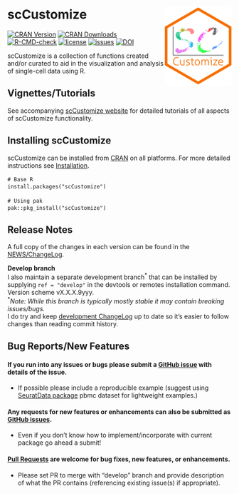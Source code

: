 
# scCustomize <img src="man/figures/scCustomize_Logo.svg" align="right" width="150"/>

[![CRAN
Version](https://img.shields.io/cran/v/scCustomize?color=green&label=CRAN)](https://cran.r-project.org/package=scCustomize)
[![CRAN
Downloads](https://cranlogs.r-pkg.org/badges/scCustomize)](https://cran.r-project.org/package=scCustomize)
[![R-CMD-check](https://github.com/samuel-marsh/scCustomize/actions/workflows/R-CMD-check.yaml/badge.svg)](https://github.com/samuel-marsh/scCustomize/actions/workflows/R-CMD-check.yaml)
[![license](https://img.shields.io/github/license/samuel-marsh/scCustomize)](https://github.com/samuel-marsh/scCustomize/blob/master/LICENSE.md)
[![issues](https://img.shields.io/github/issues/samuel-marsh/scCustomize)](https://github.com/samuel-marsh/scCustomize/issues)
[![DOI](https://zenodo.org/badge/411807769.svg)](https://zenodo.org/badge/latestdoi/411807769)

scCustomize is a collection of functions created and/or curated to aid
in the visualization and analysis of single-cell data using R.

## Vignettes/Tutorials

See accompanying [scCustomize
website](https://samuel-marsh.github.io/scCustomize/) for detailed
tutorials of all aspects of scCustomize functionality.

## Installing scCustomize

scCustomize can be installed from
[CRAN](https://cran.r-project.org/package=scCustomize) on all platforms.
For more detailed instructions see
[Installation](https://samuel-marsh.github.io/scCustomize/articles/Installation.html).

    # Base R
    install.packages("scCustomize")

    # Using pak
    pak::pkg_install("scCustomize")

## Release Notes

A full copy of the changes in each version can be found in the
[NEWS/ChangeLog](https://samuel-marsh.github.io/scCustomize/news/index.html).

**Develop branch**  
I also maintain a separate development branch<sup>\*</sup> that can be
installed by supplying `ref = "develop"` in the devtools or remotes
installation command. Version scheme vX.X.X.9yyy.  
<sup>\*</sup>*Note: While this branch is typically mostly stable it may
contain breaking issues/bugs.*  
I do try and keep [development
ChangeLog](https://github.com/samuel-marsh/scCustomize/blob/develop/NEWS.md)
up to date so it’s easier to follow changes than reading commit history.

## Bug Reports/New Features

#### If you run into any issues or bugs please submit a [GitHub issue](https://github.com/samuel-marsh/scCustomize/issues) with details of the issue.

- If possible please include a reproducible example (suggest using
  [SeuratData package](https://github.com/satijalab/seurat-data) pbmc
  dataset for lightweight examples.)

#### Any requests for new features or enhancements can also be submitted as [GitHub issues](https://github.com/samuel-marsh/scCustomize/issues).

- Even if you don’t know how to implement/incorporate with current
  package go ahead a submit!

#### [Pull Requests](https://github.com/samuel-marsh/scCustomize/pulls) are welcome for bug fixes, new features, or enhancements.

- Please set PR to merge with “develop” branch and provide description
  of what the PR contains (referencing existing issue(s) if
  appropriate).
